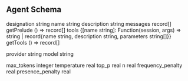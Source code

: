 ## Agent Schema

designation string
name string
description string
messages record[]
getPrelude () => record[]
tools {[name string]: Function(session, args) => string | record{name string, description string, parameters string[]}}
getTools () => record[]


provider string
model string

max_tokens integer
temperature real
top_p real
n real
frequency_penalty real
presence_penalty real
